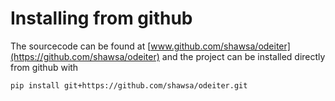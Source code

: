 # Installing from github
The sourcecode can be found at [www.github.com/shawsa/odeiter](https://github.com/shawsa/odeiter) and the project can be installed directly from github with
```
pip install git+https://github.com/shawsa/odeiter.git
```

